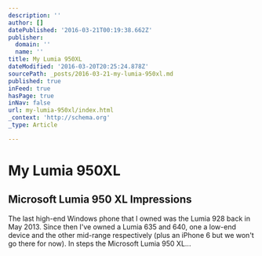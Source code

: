 ```yaml
---
description: ''
author: []
datePublished: '2016-03-21T00:19:38.662Z'
publisher:
  domain: ''
  name: ''
title: My Lumia 950XL
dateModified: '2016-03-20T20:25:24.878Z'
sourcePath: _posts/2016-03-21-my-lumia-950xl.md
published: true
inFeed: true
hasPage: true
inNav: false
url: my-lumia-950xl/index.html
_context: 'http://schema.org'
_type: Article

---
```

# My Lumia 950XL

<article style=""><h1>Microsoft Lumia 950 XL Impressions</h1><p>The last high-end Windows phone that I owned was the Lumia 928 back in May 2013. Since then I've owned a Lumia 635 and 640, one a low-end device and the other mid-range respectively (plus an iPhone 6 but we won't go there for now). In steps the Microsoft Lumia 950 XL...</p></article>